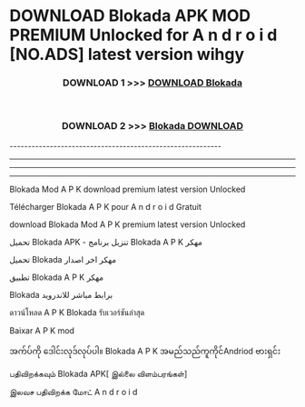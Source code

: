 # DOWNLOAD Blokada  APK MOD PREMIUM Unlocked for A n d r o i d [NO.ADS] latest version wihgy 



<div align="center">

<h3>DOWNLOAD 1 >>> <a href="https://getmod2.web.app/?judul=Blokada ">DOWNLOAD Blokada </a></h3><br>

<h3>DOWNLOAD 2 >>> <a href="https://getmod2.web.app/?judul=Blokada ">Blokada  DOWNLOAD </a></h3>

</div>
----------------------------------------------------------

----------------------------------------------------------

----------------------------------------------------------

----------------------------------------------------------

Blokada  Mod A P K download premium latest version Unlocked

Télécharger Blokada  A P K pour A n d r o i d Gratuit

download Blokada  Mod A P K premium latest version Unlocked

تحميل Blokada  APK - تنزيل برنامج Blokada  A P K مهكر

تحميل Blokada  مهكر اخر اصدار

تطبيق Blokada  A P K مهكر

Blokada  برابط مباشر للاندرويد

ดาวน์โหลด A P K Blokada  รับเวอร์ชันล่าสุด

Baixar A P K mod

အက်ပ်ကို ဒေါင်းလုဒ်လုပ်ပါ။ Blokada  A P K အမည်သည်ကူကိုင်Andriod ဗားရှင်း

பதிவிறக்கவும் Blokada  APK[ இல்லை விளம்பரங்கள்] 
 
இலவச பதிவிறக்க மோட் A n d r o i d




